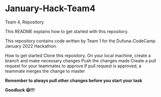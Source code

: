 # January-Hack-Team4

Team 4, Repository

This README explains how to get started with this repository.

This repository contains code written by Team 1 for the Dufuna-CodeCamp January 2022 Hackathon.

How to get started
Clone this repository.
On your local machine, create a branch and make necessary changes
Push the changes made
Create a pull request for your teammates to approve
If pull request is approved, a teammate merges the change to master

**Remember to always pull other changes before you start your task**

**Goodluck 😃!!!**
